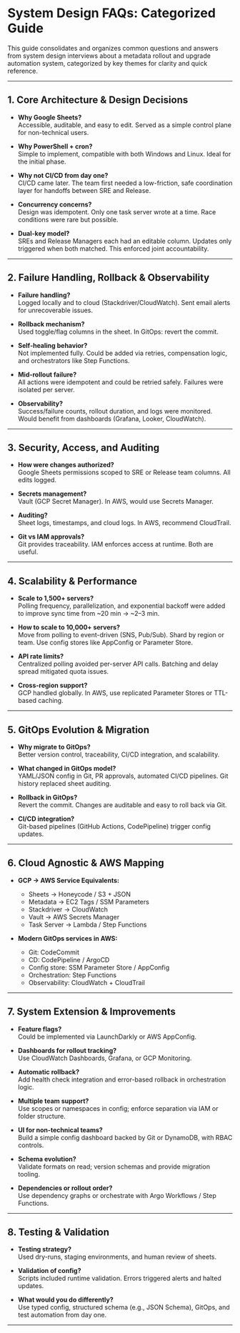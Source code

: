 # System Design FAQs: Categorized Guide

This guide consolidates and organizes common questions and answers from system design interviews about a metadata rollout and upgrade automation system, categorized by key themes for clarity and quick reference.

---

## 1. Core Architecture & Design Decisions

- **Why Google Sheets?**  
  Accessible, auditable, and easy to edit. Served as a simple control plane for non-technical users.

- **Why PowerShell + cron?**  
  Simple to implement, compatible with both Windows and Linux. Ideal for the initial phase.

- **Why not CI/CD from day one?**  
  CI/CD came later. The team first needed a low-friction, safe coordination layer for handoffs between SRE and Release.

- **Concurrency concerns?**  
  Design was idempotent. Only one task server wrote at a time. Race conditions were rare but possible.

- **Dual-key model?**  
  SREs and Release Managers each had an editable column. Updates only triggered when both matched. This enforced joint accountability.

---

## 2. Failure Handling, Rollback & Observability

- **Failure handling?**  
  Logged locally and to cloud (Stackdriver/CloudWatch). Sent email alerts for unrecoverable issues.

- **Rollback mechanism?**  
  Used toggle/flag columns in the sheet. In GitOps: revert the commit.

- **Self-healing behavior?**  
  Not implemented fully. Could be added via retries, compensation logic, and orchestrators like Step Functions.

- **Mid-rollout failure?**  
  All actions were idempotent and could be retried safely. Failures were isolated per server.

- **Observability?**  
  Success/failure counts, rollout duration, and logs were monitored. Would benefit from dashboards (Grafana, Looker, CloudWatch).

---

## 3. Security, Access, and Auditing

- **How were changes authorized?**  
  Google Sheets permissions scoped to SRE or Release team columns. All edits logged.

- **Secrets management?**  
  Vault (GCP Secret Manager). In AWS, would use Secrets Manager.

- **Auditing?**  
  Sheet logs, timestamps, and cloud logs. In AWS, recommend CloudTrail.

- **Git vs IAM approvals?**  
  Git provides traceability. IAM enforces access at runtime. Both are useful.

---

## 4. Scalability & Performance

- **Scale to 1,500+ servers?**  
  Polling frequency, parallelization, and exponential backoff were added to improve sync time from ~20 min → ~2–3 min.

- **How to scale to 10,000+ servers?**  
  Move from polling to event-driven (SNS, Pub/Sub). Shard by region or team. Use config stores like AppConfig or Parameter Store.

- **API rate limits?**  
  Centralized polling avoided per-server API calls. Batching and delay spread mitigated quota issues.

- **Cross-region support?**  
  GCP handled globally. In AWS, use replicated Parameter Stores or TTL-based caching.

---

## 5. GitOps Evolution & Migration

- **Why migrate to GitOps?**  
  Better version control, traceability, CI/CD integration, and scalability.

- **What changed in GitOps model?**  
  YAML/JSON config in Git, PR approvals, automated CI/CD pipelines. Git history replaced sheet auditing.

- **Rollback in GitOps?**  
  Revert the commit. Changes are auditable and easy to roll back via Git.

- **CI/CD integration?**  
  Git-based pipelines (GitHub Actions, CodePipeline) trigger config updates.

---

## 6. Cloud Agnostic & AWS Mapping

- **GCP → AWS Service Equivalents:**  
  - Sheets → Honeycode / S3 + JSON  
  - Metadata → EC2 Tags / SSM Parameters  
  - Stackdriver → CloudWatch  
  - Vault → AWS Secrets Manager  
  - Task Server → Lambda / Step Functions

- **Modern GitOps services in AWS:**  
  - Git: CodeCommit  
  - CD: CodePipeline / ArgoCD  
  - Config store: SSM Parameter Store / AppConfig  
  - Orchestration: Step Functions  
  - Observability: CloudWatch + CloudTrail

---

## 7. System Extension & Improvements

- **Feature flags?**  
  Could be implemented via LaunchDarkly or AWS AppConfig.

- **Dashboards for rollout tracking?**  
  Use CloudWatch Dashboards, Grafana, or GCP Monitoring.

- **Automatic rollback?**  
  Add health check integration and error-based rollback in orchestration logic.

- **Multiple team support?**  
  Use scopes or namespaces in config; enforce separation via IAM or folder structure.

- **UI for non-technical teams?**  
  Build a simple config dashboard backed by Git or DynamoDB, with RBAC controls.

- **Schema evolution?**  
  Validate formats on read; version schemas and provide migration tooling.

- **Dependencies or rollout order?**  
  Use dependency graphs or orchestrate with Argo Workflows / Step Functions.

---

## 8. Testing & Validation

- **Testing strategy?**  
  Used dry-runs, staging environments, and human review of sheets.

- **Validation of config?**  
  Scripts included runtime validation. Errors triggered alerts and halted updates.

- **What would you do differently?**  
  Use typed config, structured schema (e.g., JSON Schema), GitOps, and test automation from day one.

---